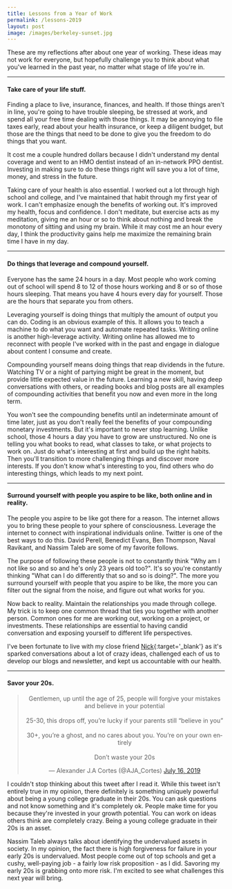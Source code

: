 ```yaml
---
title: Lessons from a Year of Work
permalink: /lessons-2019
layout: post
image: /images/berkeley-sunset.jpg
---
```


These are my reflections after about one year of working. These ideas may not work for everyone, but hopefully challenge you to think about what you've learned in the past year, no matter what stage of life you're in.

<hr class='post-hr'/>

#### **Take care of your life stuff.**

Finding a place to live, insurance, finances, and health. If those things aren't in line, you're going to have trouble sleeping, be stressed at work, and spend all your free time dealing with those things. It may be annoying to file taxes early, read about your health insurance, or keep a diligent budget, but those are the things that need to be done to give you the freedom to do things that you want.

It cost me a couple hundred dollars because I didn't understand my dental coverage and went to an HMO dentist instead of an in-network PPO dentist. Investing in making sure to do these things right will save you a lot of time, money, and stress in the future.

Taking care of your health is also essential. I worked out a lot through high school and college, and I've maintained that habit through my first year of work. I can't emphasize enough the benefits of working out. It's improved my health, focus and confidence. I don't meditate, but exercise acts as my meditation, giving me an hour or so to think about nothing and break the monotony of sitting and using my brain. While it may cost me an hour every day, I think the productivity gains help me maximize the remaining brain time I have in my day.

<hr class='post-hr' />

#### **Do things that leverage and compound yourself.**

Everyone has the same 24 hours in a day. Most people who work coming out of school will spend 8 to 12 of those hours working and 8 or so of those hours sleeping. That means you have 4 hours every day for yourself. Those are the hours that separate you from others.

Leveraging yourself is doing things that multiply the amount of output you can do. Coding is an obvious example of this. It allows you to teach a machine to do what you want and automate repeated tasks. Writing online is another high-leverage activity. Writing online has allowed me to reconnect with people I've worked with in the past and engage in dialogue about content I consume and create.

Compounding yourself means doing things that reap dividends in the future. Watching TV or a night of partying might be great in the moment, but provide little expected value in the future. Learning a new skill, having deep conversations with others, or reading books and blog posts are all examples of compounding activities that benefit you now and even more in the long term.

You won't see the compounding benefits until an indeterminate amount of time later, just as you don't really feel the benefits of your compounding monetary investments. But it's important to never stop learning. Unlike school, those 4 hours a day you have to grow are unstructured. No one is telling you what books to read, what classes to take, or what projects to work on. Just do what's interesting at first and build up the right habits. Then you'll transition to more challenging things and discover more interests. If you don't know what's interesting to you, find others who do interesting things, which leads to my next point.

<hr class='post-hr' />

#### **Surround yourself with people you aspire to be like, both online and in reality.**

The people you aspire to be like got there for a reason. The internet allows you to bring these people to your sphere of consciousness. Leverage the internet to connect with inspirational individuals online. Twitter is one of the best ways to do this. David Perell, Benedict Evans, Ben Thompson, Naval Ravikant, and Nassim Taleb are some of my favorite follows.

The purpose of following these people is not to constantly think "Why am I not like so and so and he's only 23 years old too?". It's so you're constantly thinking "What can I do differently that so and so is doing?". The more you surround yourself with people that you aspire to be like, the more you can filter out the signal from the noise, and figure out what works for you.

Now back to reality. Maintain the relationships you made through college. My trick is to keep one common thread  that ties you together with another person. Common ones for me are working out, working on a project, or investments. These relationships are essential to having candid conversation and exposing yourself to different life perspectives.

I've been fortunate to live with my close friend [Nick](https://nickchua.me){:target='_blank'} as it's sparked conversations about a lot of crazy ideas, challenged each of us to develop our blogs and newsletter, and kept us accountable with our health.

<hr class='post-hr' />

#### Savor your 20s.
<center>
<blockquote class="twitter-tweet"><p lang="en" dir="ltr">Gentlemen, up until the age of 25, people will forgive your mistakes and believe in your potential <br><br>25-30, this drops off, you’re lucky if your parents still “believe in you” <br><br>30+, you’re a ghost, and no cares about you. You’re on your own entirely <br><br>Don’t waste your 20s</p>&mdash; Alexander J.A Cortes (@AJA_Cortes) <a href="https://twitter.com/AJA_Cortes/status/1150983656506159105?ref_src=twsrc%5Etfw">July 16, 2019</a></blockquote> <script async src="https://platform.twitter.com/widgets.js" charset="utf-8"></script>
</center>

I couldn't stop thinking about this tweet after I read it. While this tweet isn't entirely true in my opinion, there definitely is something uniquely powerful about being a young college graduate in their 20s. You can ask questions and not know something and it's completely ok. People make time for you because they're invested in your growth potential. You can work on ideas others think are completely crazy. Being a young college graduate in their 20s is an asset.

Nassim Taleb always talks about identifying the undervalued assets in society. In my opinion, the fact there is high forgiveness for failure in your early 20s is undervalued. Most people come out of top schools and get a cushy, well-paying job - a fairly low risk proposition - as I did. Savoring my early 20s is grabbing onto more risk. I'm excited to see what challenges this next year will bring.




